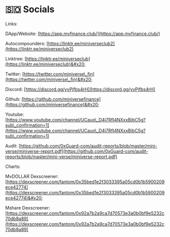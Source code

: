 # 🇸🇴 Socials

Links:&#x20;

DApp/Website: [https://app.mvfinance.club/](https://app.mvfinance.club/)

Autocompounders: [https://linktr.ee/miniverseclub2](https://linktr.ee/miniverseclub2)

Linktree: [https://linktr.ee/miniverseclub](https://linktr.ee/miniverseclub)&#x20;

Twitter: [https://twitter.com/miniverse\_fin](https://twitter.com/miniverse\_fin)&#x20;

Discord: [https://discord.gg/yvPjfbs4rH](https://discord.gg/yvPjfbs4rH)

Github: [https://github.com/miniversefinance](https://github.com/miniversefinance)&#x20;

Youtube: [https://www.youtube.com/channel/UCauo\_D4j7RfI4NXxxBibC5g?sub\_confirmation=1](https://www.youtube.com/channel/UCauo\_D4j7RfI4NXxxBibC5g?sub\_confirmation=1)

Audit: [https://github.com/0xGuard-com/audit-reports/blob/master/mini-verse/miniverse-report.pdf](https://github.com/0xGuard-com/audit-reports/blob/master/mini-verse/miniverse-report.pdf)

Charts:&#x20;

MvDOLLAR Dexscreener: [https://dexscreener.com/fantom/0x35bed1e2f3033395a05cd0b1b5900209ece42774](https://dexscreener.com/fantom/0x35bed1e2f3033395a05cd0b1b5900209ece42774)&#x20;

Mshare Dexscreener: [https://dexscreener.com/fantom/0x92a7b2a9ca7d70573e3a0b0bf9e5232c70db8a89](https://dexscreener.com/fantom/0x92a7b2a9ca7d70573e3a0b0bf9e5232c70db8a89)

